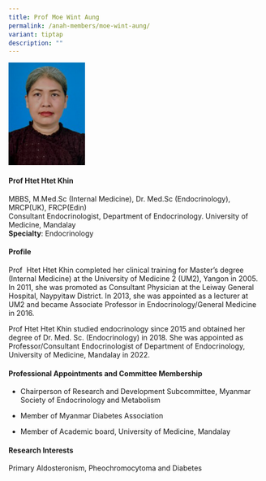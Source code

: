 ```yaml
---
title: Prof Moe Wint Aung
permalink: /anah-members/moe-wint-aung/
variant: tiptap
description: ""
---
```

<div class="isomer-image-wrapper"><img style="width: 30%;" height="auto" width="100%" alt="" src="/images/ANAH ASEAN Network of Adrenal/Members/CRN__ANAH___Prof_Htet_Htet_Khin.png"></div><h4><strong>Prof Htet Htet Khin</strong></h4><p>MBBS, M.Med.Sc (Internal Medicine), Dr. Med.Sc (Endocrinology), MRCP(UK), FRCP(Edin)<br>Consultant Endocrinologist, Department of Endocrinology. University of Medicine, Mandalay<br><strong>Specialty</strong>: Endocrinology</p><h4><strong>Profile</strong></h4><p>Prof &nbsp;Htet Htet Khin completed her clinical training for Master’s degree (Internal Medicine) at the University of Medicine 2 (UM2), Yangon in 2005. In 2011, she was promoted as Consultant Physician at the Leiway General Hospital, Naypyitaw District. In 2013, she was appointed as a lecturer at UM2 and became Associate Professor in Endocrinology/General Medicine in 2016.</p><p>Prof Htet Htet Khin studied endocrinology since 2015 and obtained her degree of Dr. Med. Sc. (Endocrinology) in 2018. She was appointed as Professor/Consultant Endocrinologist of Department of Endocrinology, University of Medicine, Mandalay in 2022.</p><h4><strong>Professional Appointments and Committee Membership</strong></h4><ul data-tight="true" class="tight"><li><p>Chairperson of Research and Development Subcommittee, Myanmar Society of Endocrinology and Metabolism</p></li><li><p>Member of Myanmar Diabetes Association</p></li><li><p>Member of Academic board, University of Medicine, Mandalay</p></li></ul><h4><strong>Research Interests</strong></h4><p>Primary Aldosteronism, Pheochromocytoma and Diabetes</p>